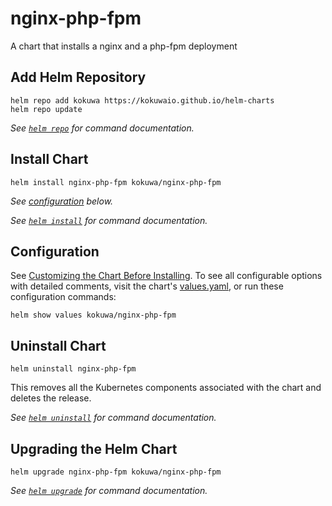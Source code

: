 # nginx-php-fpm

A chart that installs a nginx and a php-fpm deployment

## Add Helm Repository

```console
helm repo add kokuwa https://kokuwaio.github.io/helm-charts
helm repo update
```

_See [`helm repo`](https://helm.sh/docs/helm/helm_repo/) for command documentation._

## Install Chart

```console
helm install nginx-php-fpm kokuwa/nginx-php-fpm
```

_See [configuration](#configuration) below._

_See [`helm install`](https://helm.sh/docs/helm/helm_install/) for command documentation._

## Configuration

See [Customizing the Chart Before Installing](https://helm.sh/docs/intro/using_helm/#customizing-the-chart-before-installing). To see all configurable options with detailed comments, visit the chart's [values.yaml](./values.yaml), or run these configuration commands:

```console
helm show values kokuwa/nginx-php-fpm
```

## Uninstall Chart

```console
helm uninstall nginx-php-fpm
```

This removes all the Kubernetes components associated with the chart and deletes the release.

_See [`helm uninstall`](https://helm.sh/docs/helm/helm_uninstall/) for command documentation._

## Upgrading the Helm Chart

```console
helm upgrade nginx-php-fpm kokuwa/nginx-php-fpm
```

_See [`helm upgrade`](https://helm.sh/docs/helm/helm_upgrade/) for command documentation._
